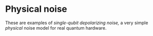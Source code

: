 # Physical noise

These are examples of _single-qubit depolarizing noise,_ a very simple _physical_ noise model for real quantum hardware.
